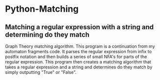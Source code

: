 # Python-Matching

## Matching a regular expression with a string and determining do they match

Graph Theory matching algorithm. This program is a continuation from my automaton fragments code. It parses the regular expression from infix to postfix notation and then builds a series of small NFA's for parts of the regular expression. This program then creates a matching algorithm that takes a regular expression and a string and determines do they match by simply outputting "True" or "False". 
